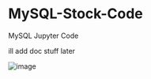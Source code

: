# MySQL-Stock-Code
MySQL Jupyter Code

ill add doc stuff later

![image](https://user-images.githubusercontent.com/91763642/229315342-aa08b438-8294-4a0b-b912-09e0f8444397.png)

